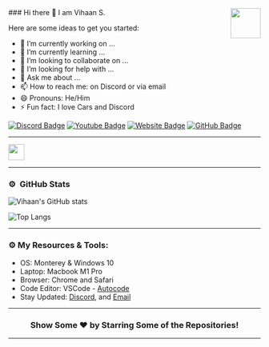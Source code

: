 <img align="right" height="60" width="60" alt="" src="https://cdn.discordapp.com/attachments/756590322921767002/810784341286060062/2314.gif" />
### Hi there 👋 I am Vihaan S. 

Here are some ideas to get you started:

- 🔭 I’m currently working on ...
- 🌱 I’m currently learning ...
- 👯 I’m looking to collaborate on ...
- 🤔 I’m looking for help with ...
- 💬 Ask me about ...
- 📫 How to reach me: on Discord or via email
- 😄 Pronouns: He/Him
- ⚡ Fun fact: I love Cars and Discord

[![Discord Badge](https://img.shields.io/badge/-Discord-0e76a8?style=flat-square&logo=Discor&logoColor=white)](https://discord.gg/PCypEXv5Wa)
[![Youtube Badge](https://img.shields.io/badge/-Youtube-0e76a8?style=flat-square&logo=Youtbe&logoColor=white)](https://www.youtube.com/channel/UCGieKr5OZNYJkX-ApseKSuA)
[![Website Badge](https://img.shields.io/badge/Website-3b5998?style=flat-square&logo=google-chrome&logoColor=white)](https://vihaansaini.github.io/)
[![GitHub Badge](https://img.shields.io/badge/-GitHub-ffffff?style=flat-square&logo=Github&logoColor=black)](https://github.com/VihaanSaini)

---

<img height="32" width="32" src="https://cdn.jsdelivr.net/npm/simple-icons@v6/icons/youtube.svg" />

---

### ⚙️ &nbsp;GitHub Stats

![Vihaan's GitHub stats](https://github-readme-stats.vercel.app/api?username=VihaanSaini&show_icons=true&theme=tokyonight) 

![Top Langs](https://github-readme-stats.vercel.app/api/top-langs/?username=VihaanSaini&langs_count=20&theme=tokyonight&layout=compact)

---

### ⚙️ My Resources & Tools:

- OS: Monterey & Windows 10
- Laptop: Macbook M1 Pro
- Browser: Chrome and Safari
- Code Editor: VSCode - [Autocode](https://autocode.com/dashboard/)
- Stay Updated: [Discord](https://discord.gg/PCypEXv5Wa), and [Email](mailto:Vihaansaini00@gmail.com)

---

<h3 align=center>Show Some ❤️ by Starring Some of the Repositories!</h3>

---
